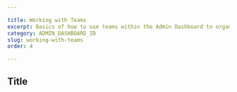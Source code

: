 ```yaml
---

title: Working with Teams
excerpt: Basics of how to use teams within the Admin Dashboard to organize games across team members
category: ADMIN_DASHBOARD_ID
slug: working-with-teams
order: 4

---
```


## Title
